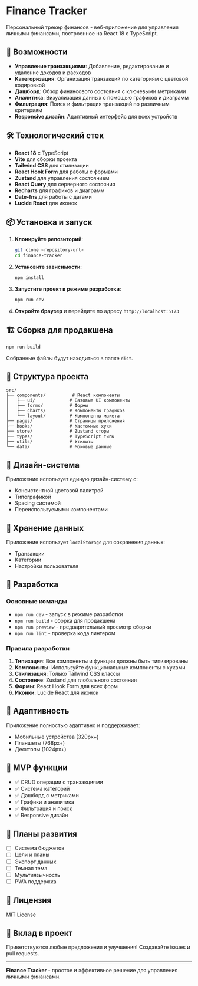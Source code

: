 # Finance Tracker

Персональный трекер финансов - веб-приложение для управления личными финансами, построенное на React 18 с TypeScript.

## 🚀 Возможности

- **Управление транзакциями**: Добавление, редактирование и удаление доходов и расходов
- **Категоризация**: Организация транзакций по категориям с цветовой кодировкой
- **Дашборд**: Обзор финансового состояния с ключевыми метриками
- **Аналитика**: Визуализация данных с помощью графиков и диаграмм
- **Фильтрация**: Поиск и фильтрация транзакций по различным критериям
- **Responsive дизайн**: Адаптивный интерфейс для всех устройств

## 🛠 Технологический стек

- **React 18** с TypeScript
- **Vite** для сборки проекта
- **Tailwind CSS** для стилизации
- **React Hook Form** для работы с формами
- **Zustand** для управления состоянием
- **React Query** для серверного состояния
- **Recharts** для графиков и диаграмм
- **Date-fns** для работы с датами
- **Lucide React** для иконок

## 📦 Установка и запуск

1. **Клонируйте репозиторий**:

   ```bash
   git clone <repository-url>
   cd finance-tracker
   ```

2. **Установите зависимости**:

   ```bash
   npm install
   ```

3. **Запустите проект в режиме разработки**:

   ```bash
   npm run dev
   ```

4. **Откройте браузер** и перейдите по адресу `http://localhost:5173`

## 🏗 Сборка для продакшена

```bash
npm run build
```

Собранные файлы будут находиться в папке `dist`.

## 📁 Структура проекта

```
src/
├── components/          # React компоненты
│   ├── ui/             # Базовые UI компоненты
│   ├── forms/          # Формы
│   ├── charts/         # Компоненты графиков
│   └── layout/         # Компоненты макета
├── pages/              # Страницы приложения
├── hooks/              # Кастомные хуки
├── store/              # Zustand сторы
├── types/              # TypeScript типы
├── utils/              # Утилиты
└── data/               # Моковые данные
```

## 🎨 Дизайн-система

Приложение использует единую дизайн-систему с:

- Консистентной цветовой палитрой
- Типографикой
- Spacing системой
- Переиспользуемыми компонентами

## 💾 Хранение данных

Приложение использует `localStorage` для сохранения данных:

- Транзакции
- Категории
- Настройки пользователя

## 🔧 Разработка

### Основные команды

- `npm run dev` - запуск в режиме разработки
- `npm run build` - сборка для продакшена
- `npm run preview` - предварительный просмотр сборки
- `npm run lint` - проверка кода линтером

### Правила разработки

1. **Типизация**: Все компоненты и функции должны быть типизированы
2. **Компоненты**: Используйте функциональные компоненты с хуками
3. **Стилизация**: Только Tailwind CSS классы
4. **Состояние**: Zustand для глобального состояния
5. **Формы**: React Hook Form для всех форм
6. **Иконки**: Lucide React для иконок

## 📱 Адаптивность

Приложение полностью адаптивно и поддерживает:

- Мобильные устройства (320px+)
- Планшеты (768px+)
- Десктопы (1024px+)

## 🎯 MVP функции

- ✅ CRUD операции с транзакциями
- ✅ Система категорий
- ✅ Дашборд с метриками
- ✅ Графики и аналитика
- ✅ Фильтрация и поиск
- ✅ Responsive дизайн

## 🚧 Планы развития

- [ ] Система бюджетов
- [ ] Цели и планы
- [ ] Экспорт данных
- [ ] Темная тема
- [ ] Мультиязычность
- [ ] PWA поддержка

## 📄 Лицензия

MIT License

## 🤝 Вклад в проект

Приветствуются любые предложения и улучшения! Создавайте issues и pull requests.

---

**Finance Tracker** - простое и эффективное решение для управления личными финансами.
